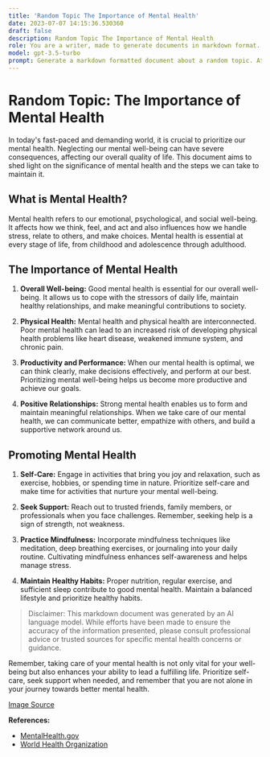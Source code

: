 ```yaml
---
title: 'Random Topic The Importance of Mental Health'
date: 2023-07-07 14:15:36.530360
draft: false
description: Random Topic The Importance of Mental Health
role: You are a writer, made to generate documents in markdown format. It is very important that all of the documents you generate are in valid markdown format.
model: gpt-3.5-turbo
prompt: Generate a markdown formatted document about a random topic. At the bottom, include a disclaimer explaining that the document was generated by you. The first line of the document should be the title. Make sure that the entire document is in proper markdown format, using a mix of various tags to make the document visually appealing.
---
```


# Random Topic: The Importance of Mental Health

In today's fast-paced and demanding world, it is crucial to prioritize our mental health. Neglecting our mental well-being can have severe consequences, affecting our overall quality of life. This document aims to shed light on the significance of mental health and the steps we can take to maintain it.

## What is Mental Health?

Mental health refers to our emotional, psychological, and social well-being. It affects how we think, feel, and act and also influences how we handle stress, relate to others, and make choices. Mental health is essential at every stage of life, from childhood and adolescence through adulthood.

## The Importance of Mental Health

1. **Overall Well-being:** Good mental health is essential for our overall well-being. It allows us to cope with the stressors of daily life, maintain healthy relationships, and make meaningful contributions to society.

2. **Physical Health:** Mental health and physical health are interconnected. Poor mental health can lead to an increased risk of developing physical health problems like heart disease, weakened immune system, and chronic pain.

3. **Productivity and Performance:** When our mental health is optimal, we can think clearly, make decisions effectively, and perform at our best. Prioritizing mental well-being helps us become more productive and achieve our goals.

4. **Positive Relationships:** Strong mental health enables us to form and maintain meaningful relationships. When we take care of our mental health, we can communicate better, empathize with others, and build a supportive network around us.

## Promoting Mental Health

1. **Self-Care:** Engage in activities that bring you joy and relaxation, such as exercise, hobbies, or spending time in nature. Prioritize self-care and make time for activities that nurture your mental well-being.

2. **Seek Support:** Reach out to trusted friends, family members, or professionals when you face challenges. Remember, seeking help is a sign of strength, not weakness.

3. **Practice Mindfulness:** Incorporate mindfulness techniques like meditation, deep breathing exercises, or journaling into your daily routine. Cultivating mindfulness enhances self-awareness and helps manage stress.

4. **Maintain Healthy Habits:** Proper nutrition, regular exercise, and sufficient sleep contribute to good mental health. Maintain a balanced lifestyle and prioritize healthy habits.

> Disclaimer: This markdown document was generated by an AI language model. While efforts have been made to ensure the accuracy of the information presented, please consult professional advice or trusted sources for specific mental health concerns or guidance.

Remember, taking care of your mental health is not only vital for your well-being but also enhances your ability to lead a fulfilling life. Prioritize self-care, seek support when needed, and remember that you are not alone in your journey towards better mental health.

[Image Source](https://www.pexels.com/photo/person-holding-white-brown-hoverbal-ball-3631087/)

**References:**
- [MentalHealth.gov](https://www.mentalhealth.gov/)
- [World Health Organization](https://www.who.int/health-topics/mental-health#tab=tab_1)
